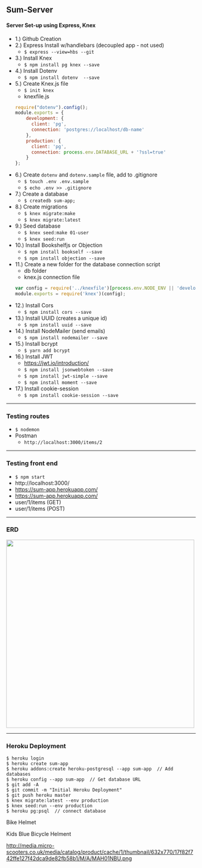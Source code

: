 ## Sum-Server

#### Server Set-up using Express, Knex


- 1.) Github Creation
- 2.) Express Install w/handlebars (decoupled app - not used)
    - `$ express --view=hbs --git`
- 3.) Install Knex
    - `$ npm install pg knex --save`
- 4.) Install Dotenv
    - `$ npm install dotenv  --save `
- 5.) Create Knex.js file
    - `$ init knex`
    - knexfile.js
    ```js
    require("dotenv").config();
    module.exports = {
        development: {
          client: 'pg',
          connection: 'postgres://localhost/db-name'
        },
        production: {
          client: 'pg',
          connection: process.env.DATABASE_URL + '?ssl=true'
        }
    };
    ```
- 6.) Create `dotenv` and `dotenv.sample` file, add to .gitignore
    - `$ touch .env .env.sample`
    - `$ echo .env >> .gitignore`
- 7.) Create a database
    - `$ createdb sum-app;`
- 8.) Create migrations
    - `$ knex migrate:make`
    - `$ knex migrate:latest`
- 9.) Seed database
    - `$ knex seed:make 01-user`
    - `$ knex seed:run`
- 10.) Install Bookshelfjs or Objection
    - `$ npm install bookself --save`
    - `$ npm install objection --save`
- 11.) Create a new folder for the database connection script
    - db folder
    - knex.js connection file
    ```js
    var config = require('../knexfile')[process.env.NODE_ENV || 'development'];
    module.exports = require('knex')(config);

    ```
- 12.) Install Cors
    - `$ npm install cors --save`
- 13.) Install UUID (creates a unique id)
    - `$ npm install uuid --save`
- 14.) Install NodeMailer (send emails)
    - `$ npm install nodemailer --save`
- 15.) Install bcrypt
    - `$ yarn add bcrypt`
- 16.) Install JWT
    - https://jwt.io/introduction/
    - `$ npm install jsonwebtoken --save`
    - `$ npm install jwt-simple --save`
    - `$ npm install moment --save`
- 17.) Install cookie-session
    - `$ npm install cookie-session --save`

---

### Testing routes

- `$ nodemon`
- Postman
  - `http://localhost:3000/items/2`

---

### Testing front end

- `$ npm start`
- http://localhost:3000/
- https://sum-app.herokuapp.com/
- https://sum-app.herokuapp.com/
- user/1/items (GET)
- user/1/items (POST)

---

### ERD

<img src="../images/sum-app-erd.png" width="500px">

---

### Heroku Deployment

```
$ heroku login
$ heroku create sum-app
$ heroku addons:create heroku-postgresql --app sum-app  // Add databases
$ heroku config --app sum-app  // Get database URL
$ git add -A
$ git commit -m "Initial Heroku Deployment"
$ git push heroku master
$ knex migrate:latest --env production
$ knex seed:run --env production
$ heroku pg:psql  // connect database

```

Bike Helmet

Kids Blue Bicycle Helment

http://media.micro-scooters.co.uk/media/catalog/product/cache/1/thumbnail/632x770/17f82f742ffe127f42dca9de82fb58b1/M/A/MAH01NBU.png
